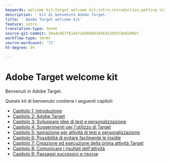 ```yaml
---
keywords: welcome kit;target welcome kit;intro;introduction;getting started
description: ' kit di benvenuto Adobe Target.'
title: ' Adobe Target welcome kit'
feature: intro
translation-type: tm+mt
source-git-commit: 38a4e9577614e7a956b043956353d55f8e8200ef
workflow-type: tm+mt
source-wordcount: '72'
ht-degree: 0%

---
```



#  Adobe Target welcome kit

Benvenuti in  Adobe Target.

Questo kit di benvenuto contiene i seguenti capitoli:

* [Capitolo 1: Introduzione](/help/c-intro/target-welcome-kit-1.md)
* [Capitolo 2:  Adobe Target](/help/c-intro/target-welcome-kit-2.md)
* [Capitolo 3: Sviluppare idee di test e personalizzazione](/help/c-intro/target-welcome-kit-3.md)
* [Capitolo 4: Suggerimenti per l&#39;utilizzo di Target](/help/c-intro/target-welcome-kit-4.md)
* [Capitolo 5: Ispirazione per attività di test e personalizzazione](/help/c-intro/target-welcome-kit-5.md)
* [Capitolo 6: Possibilità di evitare facilmente le insidie](/help/c-intro/target-welcome-kit-6.md)
* [Capitolo 7: Creazione ed esecuzione della prima attività Target](/help/c-intro/target-welcome-kit-7.md)
* [Capitolo 8: Comunicare i risultati dell&#39;attività](/help/c-intro/target-welcome-kit-8.md)
* [Capitolo 9: Passaggi successivi e risorse](/help/c-intro/target-welcome-kit-9.md)
